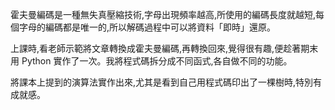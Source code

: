 霍夫曼編碼是一種無失真壓縮技術,字母出現頻率越高,所使用的編碼長度就越短,每個字母的編碼都是唯一的,所以解碼過程中可以將資料「即時」還原。

上課時,看老師示範將文章轉換成霍夫曼編碼,再轉換回來,覺得很有趣,便趁著期末用 Python 實作了一次。我將程式碼拆分成不同函式,各自做不同的功能。

將課本上提到的演算法實作出來,尤其是看到自己用程式碼印出了一棵樹時,特別有成就感。

